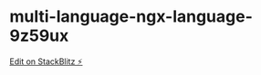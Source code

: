 # multi-language-ngx-language-9z59ux

[Edit on StackBlitz ⚡️](https://stackblitz.com/edit/multi-language-ngx-language-9z59ux)